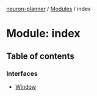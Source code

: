 [neuron-planner](../README.md) / [Modules](../modules.md) / index

# Module: index

## Table of contents

### Interfaces

- [Window](../interfaces/index.Window.md)

